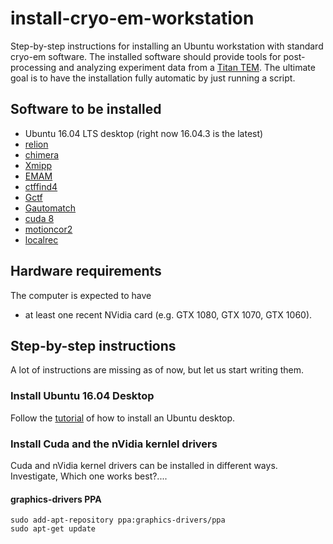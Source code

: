 # install-cryo-em-workstation

Step-by-step instructions for installing an Ubuntu workstation with standard cryo-em software.
The installed software should provide tools for post-processing and analyzing experiment data from a [Titan TEM](https://www.fei.com/products/tem/titan/).
The ultimate goal is to have the installation fully automatic by just running a script.

## Software to be installed

* Ubuntu 16.04 LTS desktop (right now 16.04.3 is the latest)
* [relion](http://www2.mrc-lmb.cam.ac.uk/relion/index.php/Main_Page)  
* [chimera](https://www.cgl.ucsf.edu/chimera/)
* [Xmipp](http://xmipp.cnb.csic.es/twiki/bin/view/Xmipp/WebHome)
* [EMAM](http://blake.bcm.edu/emanwiki/EMAN2)
* [ctffind4](http://grigoriefflab.janelia.org/ctffind4)
* [Gctf](http://www.mrc-lmb.cam.ac.uk/kzhang/Gctf/)
* [Gautomatch](http://www.mrc-lmb.cam.ac.uk/kzhang/Gautomatch/)
* [cuda 8](https://en.wikipedia.org/wiki/CUDA)  
* [motioncor2](http://msg.ucsf.edu/em/software/motioncor2.html)
* [localrec](https://github.com/OPIC-Oxford/localrec)

## Hardware requirements

The computer is expected to have 
* at least one recent NVidia card (e.g. GTX 1080, GTX 1070, GTX 1060).

## Step-by-step instructions

A lot of instructions are missing as of now, but let us start writing them.

### Install Ubuntu 16.04 Desktop

Follow the [tutorial](https://tutorials.ubuntu.com/tutorial/tutorial-install-ubuntu-desktop) of how to install an Ubuntu desktop.

### Install Cuda and the nVidia kernlel drivers

Cuda and nVidia kernel drivers can be installed in different ways.
Investigate, Which one works best?....

#### graphics-drivers PPA
```
sudo add-apt-repository ppa:graphics-drivers/ppa
sudo apt-get update

```

